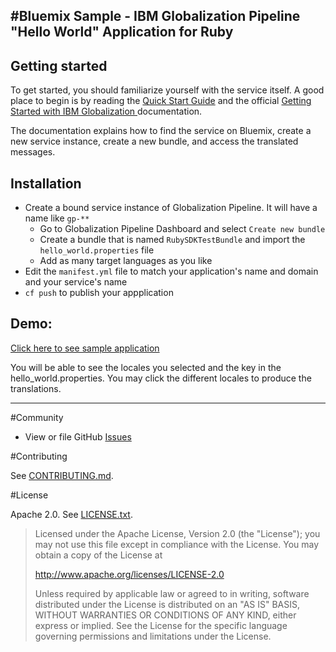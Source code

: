 #Bluemix Sample - IBM Globalization Pipeline "Hello World" Application for Ruby
-------------------------------------------------------------------------------

## Getting started

To get started, you should familiarize yourself with the service itself. A
good place to begin is by reading the [Quick Start Guide](https://github.com/IBM-Bluemix/gp-common#quick-start-guide) and the official [Getting Started with IBM Globalization ](https://www.ng.bluemix.net/docs/services/GlobalizationPipeline/index.html) documentation.

The documentation explains how to find the service on Bluemix, create a new service instance, create a new bundle, and access the translated messages.

## Installation

- Create a bound service instance of Globalization Pipeline. It will have a name like `gp-**`
    - Go to Globalization Pipeline Dashboard and select  `Create new bundle `
    - Create a bundle that is named `RubySDKTestBundle` and import the `hello_world.properties` file
    - Add as many target languages as you like
- Edit the `manifest.yml` file to match your application's name and domain and your service's name
- `cf push` to publish your appplication

## Demo:

[Click here to see sample application](https://rubysdkdemo.mybluemix.net/)

You will be able to see the locales you selected and the key in the hello_world.properties. You may click the different locales to produce the translations.


-----------------
#Community

* View or file GitHub [Issues](https://github.com/IBM-Bluemix/gp-ruby-sample/issues)

#Contributing

See [CONTRIBUTING.md](CONTRIBUTING.md).

#License

Apache 2.0. See [LICENSE.txt](LICENSE.txt).

> Licensed under the Apache License, Version 2.0 (the "License");
> you may not use this file except in compliance with the License.
> You may obtain a copy of the License at
>
> http://www.apache.org/licenses/LICENSE-2.0
>
> Unless required by applicable law or agreed to in writing, software
> distributed under the License is distributed on an "AS IS" BASIS,
> WITHOUT WARRANTIES OR CONDITIONS OF ANY KIND, either express or implied.
> See the License for the specific language governing permissions and
> limitations under the License.
